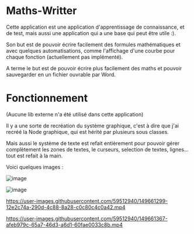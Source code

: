 # Maths-Writter
Cette application est une application d'apprentissage de connaissance, et de test, mais aussi une application qui a une base qui peut être utile :).

Son but est de pouvoir écrire facilement des formules mathématiques et avec quelques automatisations, comme l'affichage d'une courbe pour chaque fonction (actuellement pas implémenté).

A terme le but est de pouvoir écrire plus facilement des maths et pouvoir sauvegarder en un fichier ouvrable par Word.

# Fonctionnement

(Aucune lib externe n'a été utilisé dans cette application)

Il y a une sorte de recréation du système graphique, c'est à dire que j'ai recréé la Node graphique, qui est hérité par plusieurs sous classes.

Mais aussi le système de texte est refait entièrement pour pouvoir gérer complètement les zones de textes, le curseurs, selection de textes, lignes... tout est refait à la main.

Voici quelques images :

![image](https://user-images.githubusercontent.com/59512940/149661116-f717a3cd-3e1e-4f1f-8e9a-ada733f7f24c.png)

![image](https://user-images.githubusercontent.com/59512940/149661153-10107c63-3d3d-4c2c-8056-fe910e779edb.png)


https://user-images.githubusercontent.com/59512940/149661299-12e2c74a-290d-4c88-8a28-c0c80c4c0a42.mp4


https://user-images.githubusercontent.com/59512940/149661367-afeb979c-65a7-46d3-a6d1-60fae0033c8b.mp4

